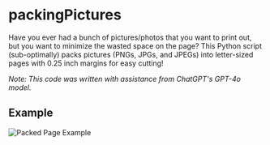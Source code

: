 # packingPictures
Have you ever had a bunch of pictures/photos that you want to print out, but you want to minimize the wasted space on the page? This Python script (sub-optimally) packs pictures (PNGs, JPGs, and JPEGs) into letter-sized pages with 0.25 inch margins for easy cutting!

*Note: This code was written with assistance from ChatGPT's GPT-4o model.* 

## Example
![Packed Page Example](https://i.imgur.com/8bsdQcW.jpeg)